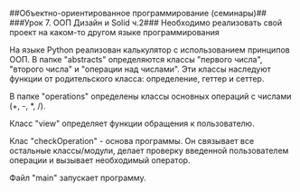##Объектно-ориентированное программирование (семинары)##
###Урок 7. ООП Дизайн и Solid ч.2###
Необходимо реализовать свой проект на каком-то другом языке программирования

На языке Python реализован калькулятор с использованием принципов ООП.
В папке "abstracts" определяются классы "первого числа", "второго числа" и "операции над числами". Эти классы наследуют функции от родительского класса: определение, геттер и сеттер.

В папке "operations" определены классы основных операций с числами (+, -, *, /).

Класс "view" определяет функции обращения к пользователю.

Клас "checkOperation" - основа программы. Он связывает все остальные классы/модули, делает проверку введенной пользователем операции и вызывает необходимый оператор.

Файл "main" запускает программу.
